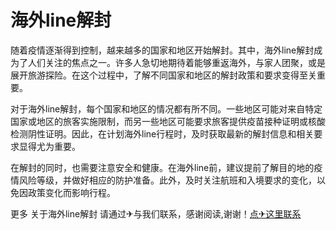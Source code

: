 # 海外line解封

随着疫情逐渐得到控制，越来越多的国家和地区开始解封。其中，海外line解封成为了人们关注的焦点之一。许多人急切地期待着能够重返海外，与家人团聚，或是展开旅游探险。在这个过程中，了解不同国家和地区的解封政策和要求变得至关重要。

对于海外line解封，每个国家和地区的情况都有所不同。一些地区可能对来自特定国家或地区的旅客实施限制，而另一些地区可能要求旅客提供疫苗接种证明或核酸检测阴性证明。因此，在计划海外line行程时，及时获取最新的解封信息和相关要求显得尤为重要。

在解封的同时，也需要注意安全和健康。在海外line前，建议提前了解目的地的疫情风险等级，并做好相应的防护准备。此外，及时关注航班和入境要求的变化，以免因政策变化而影响行程。

更多 关于海外line解封 请通过✈与我们联系，感谢阅读,谢谢！[点✈这里联系](https://ads.k02.cc)
